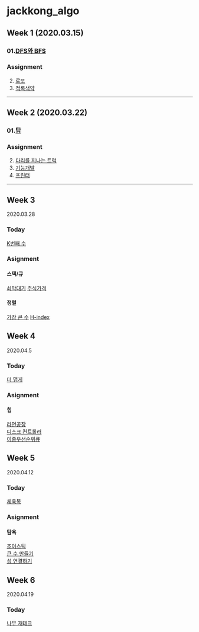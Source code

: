 # jackkong_algo

## Week 1 (2020.03.15)

### 01.[DFS와 BFS](https://www.acmicpc.net/problem/1260)

### Assignment
02. [로또](https://www.acmicpc.net/problem/6603)
03. [적록색약](https://www.acmicpc.net/problem/10026)

<hr/>

## Week 2 (2020.03.22)

### 01.[탑](https://programmers.co.kr/learn/courses/30/lessons/42588)

### Assignment
02. [다리를 지나는 트럭](https://programmers.co.kr/learn/courses/30/lessons/42583)
03. [기능개발](https://programmers.co.kr/learn/courses/30/lessons/42586)
04. [프린터](https://programmers.co.kr/learn/courses/30/lessons/42587)
<hr/>

## Week 3
2020.03.28

### Today
[K번째 수](https://programmers.co.kr/learn/courses/30/lessons/42748)

### Asignment
#### 스택/큐
[쇠막대기](https://programmers.co.kr/learn/courses/30/lessons/42585)
[주식가격](https://programmers.co.kr/learn/courses/30/lessons/42584)

#### 정렬
[가장 큰 수](https://programmers.co.kr/learn/courses/30/lessons/42746)
[H-index](https://programmers.co.kr/learn/courses/30/lessons/42747)


## Week 4
2020.04.5

### Today
[더 맵게](https://programmers.co.kr/learn/courses/30/lessons/42626)

### Asignment
#### 힙
[라면공장](https://programmers.co.kr/learn/courses/30/lessons/42629)<br>
[디스크 컨트롤러](https://programmers.co.kr/learn/courses/30/lessons/42627)<br>
[이중우선순위큐](https://programmers.co.kr/learn/courses/30/lessons/42628)

## Week 5
2020.04.12

### Today
[체육복](https://programmers.co.kr/learn/courses/30/lessons/42862)

### Asignment
#### 탐욕
[조이스틱](https://programmers.co.kr/learn/courses/30/lessons/42860)<br>
[큰 수 만들기](https://programmers.co.kr/learn/courses/30/lessons/42883)<br>
[섬 연결하기](https://programmers.co.kr/learn/courses/30/lessons/42861)

## Week 6
2020.04.19

### Today
[나무 재테크](https://www.acmicpc.net/problem/16235)<br>



